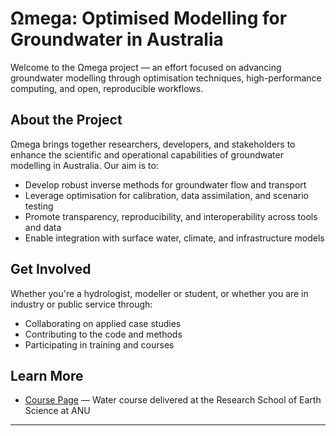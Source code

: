 # Ωmega: Optimised Modelling for Groundwater in Australia

Welcome to the Ωmega project — an effort focused on advancing groundwater modelling through optimisation techniques, high-performance computing, and open, reproducible workflows.

## About the Project

Ωmega brings together researchers, developers, and stakeholders to enhance the scientific and operational capabilities of groundwater modelling in Australia. Our aim is to:

- Develop robust inverse methods for groundwater flow and transport
- Leverage optimisation for calibration, data assimilation, and scenario testing
- Promote transparency, reproducibility, and interoperability across tools and data
- Enable integration with surface water, climate, and infrastructure models

## Get Involved

Whether you're a hydrologist, modeller or student, or whether you are in industry or public service through:

- Collaborating on applied case studies
- Contributing to the code and methods
- Participating in training and courses

## Learn More

- [Course Page](course.md) — Water course delivered at the Research School of Earth Science at ANU

---